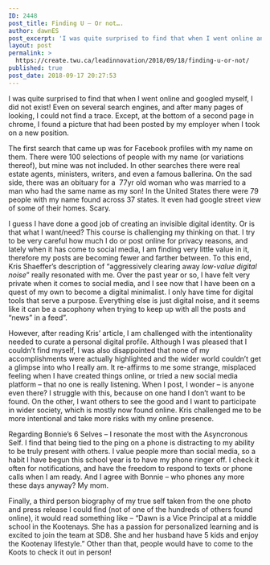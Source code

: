 ```yaml
---
ID: 2448
post_title: Finding U – Or not….
author: dawnES
post_excerpt: 'I was quite surprised to find that when I went online and googled myself, I did not exist! Even on several search engines, and after many pages of looking, I could not find a trace. Except, at the bottom of [&hellip;]'
layout: post
permalink: >
  https://create.twu.ca/leadinnovation/2018/09/18/finding-u-or-not/
published: true
post_date: 2018-09-17 20:27:53
---
```

I was quite surprised to find that when I went online and googled myself, I did not exist! Even on several search engines, and after many pages of looking, I could not find a trace. Except, at the bottom of a second page in chrome, I found a picture that had been posted by my employer when I took on a new position.

The first search that came up was for Facebook profiles with my name on them. There were 100 selections of people with my name (or variations thereof), but mine was not included. In other searches there were real estate agents, ministers, writers, and even a famous ballerina. On the sad side, there was an obituary for a  77yr old woman who was married to a man who had the same name as my son! In the United States there were 79 people with my name found across 37 states. It even had google street view of some of their homes. Scary.

I guess I have done a good job of creating an invisible digital identity. Or is that what I want/need? This course is challenging my thinking on that. I try to be very careful how much I do or post online for privacy reasons, and lately when it has come to social media, I am finding very little value in it, therefore my posts are becoming fewer and farther between. To this end, Kris Shaeffer&#8217;s description of &#8220;aggressively clearing away <em>low-value digital noise</em>&#8221; really resonated with me. Over the past year or so, I have felt very private when it comes to social media, and I see now that I have been on a quest of my own to become a digital minimalist. I only have time for digital tools that serve a purpose. Everything else is just digital noise, and it seems like it can be a cacophony when trying to keep up with all the posts and &#8220;news&#8221; in a feed&#8221;.

However, after reading Kris&#8217; article, I am challenged with the intentionality needed to curate a personal digital profile. Although I was pleased that I couldn&#8217;t find myself, I was also disappointed that none of my accomplishments were actually highlighted and the wider world couldn&#8217;t get a glimpse into who I really am. It re-affirms to me some strange, misplaced feeling when I have created things online, or tried a new social media platform &#8211; that no one is really listening. When I post, I wonder &#8211; is anyone even there? I struggle with this, because on one hand I don&#8217;t want to be found. On the other, I want others to see the good and I want to participate in wider society, which is mostly now found online. Kris challenged me to be more intentional and take more risks with my online presence.

Regarding Bonnie&#8217;s 6 Selves &#8211; I resonate the most with the Asyncronous Self. I find that being tied to the ping on a phone is distracting to my ability to be truly present with others. I value people more than social media, so a habit I have begun this school year is to have my phone ringer off. I check it often for notifications, and have the freedom to respond to texts or phone calls when I am ready. And I agree with Bonnie &#8211; who phones any more these days anyway? My mom.

Finally, a third person biography of my true self taken from the one photo and press release I could find (not of one of the hundreds of others found online), it would read something like &#8211; &#8220;Dawn is a Vice Principal at a middle school in the Kootenays. She has a passion for personalized learning and is excited to join the team at SD8. She and her husband have 5 kids and enjoy the Kootenay lifestyle.&#8221; Other than that, people would have to come to the Koots to check it out in person!